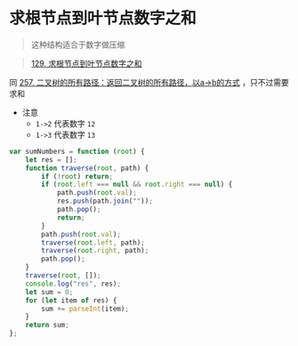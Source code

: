 
# 求根节点到叶节点数字之和


>  这种结构适合于数字做压缩

> [129. 求根节点到叶节点数字之和](https://leetcode.cn/problems/sum-root-to-leaf-numbers/)


同 [257. 二叉树的所有路径：返回二叉树的所有路径，以a→b的方式](/post/mf0e57aazk.html) ，只不过需要求和

- 注意
	-  `1->2` 代表数字 `12`
	-  `1->3` 代表数字 `13`


```javascript
var sumNumbers = function (root) {
    let res = [];
    function traverse(root, path) {
        if (!root) return;
        if (root.left === null && root.right === null) {
            path.push(root.val);
            res.push(path.join(""));
            path.pop();
            return;
        }
        path.push(root.val);
        traverse(root.left, path);
        traverse(root.right, path);
        path.pop();
    }
    traverse(root, []);
    console.log("res", res);
    let sum = 0;
    for (let item of res) {
        sum += parseInt(item);
    }
    return sum;
};
```